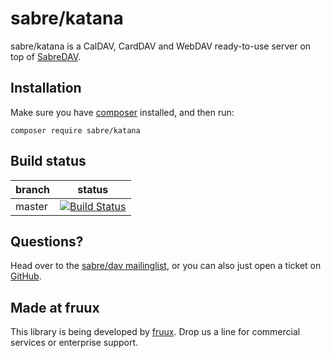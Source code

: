 sabre/katana
==========

sabre/katana is a CalDAV, CardDAV and WebDAV ready-to-use server on top of
[SabreDAV](http://sabre.io/).

Installation
------------

Make sure you have [composer][1] installed, and then run:

    composer require sabre/katana


Build status
------------

| branch | status |
| ------ | ------ |
| master | [![Build Status](https://travis-ci.org/fruux/sabre-katana.png?branch=master)](https://travis-ci.org/fruux/sabre-katana) |


Questions?
----------

Head over to the [sabre/dav mailinglist][2], or you can also just open a ticket
on [GitHub][3].


Made at fruux
-------------

This library is being developed by [fruux][4]. Drop us a line for commercial
services or enterprise support.

[1]: http://getcomposer.org/
[2]: http://groups.google.com/group/sabredav-discuss
[3]: https://github.com/fruux/sabre-katana/issues/
[4]: https://fruux.com/
